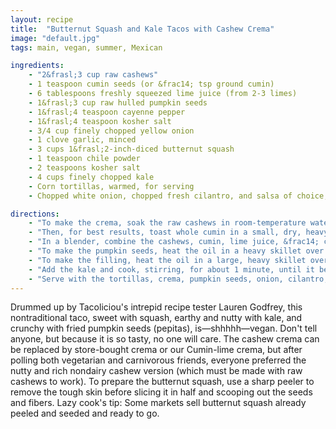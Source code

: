 ```yaml
---
layout: recipe
title:  "Butternut Squash and Kale Tacos with Cashew Crema"
image: "default.jpg"
tags: main, vegan, summer, Mexican

ingredients:
    - "2&frasl;3 cup raw cashews"
    - 1 teaspoon cumin seeds (or &frac14; tsp ground cumin)
    - 6 tablespoons freshly squeezed lime juice (from 2-3 limes)
    - 1&frasl;3 cup raw hulled pumpkin seeds
    - 1&frasl;4 teaspoon cayenne pepper
    - 1&frasl;4 teaspoon kosher salt
    - 3/4 cup finely chopped yellow onion
    - 1 clove garlic, minced
    - 3 cups 1&frasl;2-inch-diced butternut squash
    - 1 teaspoon chile powder
    - 2 teaspoons kosher salt
    - 4 cups finely chopped kale
    - Corn tortillas, warmed, for serving
    - Chopped white onion, chopped fresh cilantro, and salsa of choice, for serving (optional)

directions:
    - "To make the crema, soak the raw cashews in room-temperature water to cover for at least 1 hour. Drain the nuts"
    - "Then, for best results, toast whole cumin in a small, dry, heavy skillet over medium heat for about 1 minute, until fragrant. Transfer to a spice grinder, let cool, and grind finely (for store-bought ground cumin just add below)"
    - "In a blender, combine the cashews, cumin, lime juice, &frac14; cup water, and 2 teaspoons kosher salt (or 1 teaspoon table salt). Start the blender on the lowest speed and gradually increase to the highest speed. Blend for at least 1 minute, until a creamy consistency. Pour into a serving bowl and set aside."
    - "To make the pumpkin seeds, heat the oil in a heavy skillet over medium heat. When the oil is hot, add the pumpkin seeds and sauté for about 2 minutes, taking care that they do not burn. The seeds will begin to puff up and pop. Once they appear toasted, immediately pour them into a bowl. Toss with the cayenne and salt and set aside."
    - "To make the filling, heat the oil in a large, heavy skillet over medium heat. Add the onion and sauté for about 3 minutes, until softened. Add the garlic and sauté for about 1 minute more. Add the squash and sauté for 6 to 7 minutes, just until the squash begins to soften. Season with the chile powder and 2 teaspoons kosher salt (or 1 teaspoon table salt)."
    - "Add the kale and cook, stirring, for about 1 minute, until it begins to wilt. Remove from the heat, taste, and adjust the seasoning with salt if needed."
    - "Serve with the tortillas, crema, pumpkin seeds, onion, cilantro, and salsa. To assemble each taco, invite guests to spoon about 1/2 cup of the warm filling into a tortilla and top with some crema and pumpkin seeds. If guests want more toppings, they can finish off their tacos with onion, cilantro, and salsa."
---
```


Drummed up by Tacoliciou's intrepid recipe tester Lauren Godfrey, this nontraditional taco, sweet with squash, earthy and nutty with kale, and crunchy with fried pumpkin seeds (pepitas), is—shhhhh—vegan.
Don't tell anyone, but because it is so tasty, no one will care. The cashew crema can be replaced by store-bought crema or our Cumin-lime crema, but after polling both vegetarian and carnivorous friends, everyone preferred the nutty and rich nondairy cashew version (which must be made with raw cashews to work).
To prepare the butternut squash, use a sharp peeler to remove the tough skin before slicing it in half and scooping out the seeds and fibers.
Lazy cook's tip: Some markets sell butternut squash already peeled and seeded and ready to go.

